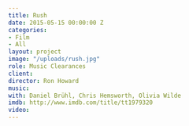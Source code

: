 ```yaml
---
title: Rush
date: 2015-05-15 00:00:00 Z
categories:
- Film
- All
layout: project
image: "/uploads/rush.jpg"
role: Music Clearances
client: 
director: Ron Howard
music: 
with: Daniel Brühl, Chris Hemsworth, Olivia Wilde
imdb: http://www.imdb.com/title/tt1979320
video: 
---
```



